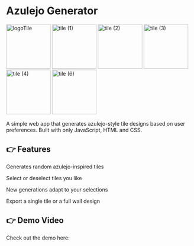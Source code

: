 # Azulejo Generator

<img width="120" height="120" alt="logoTile" src="https://github.com/user-attachments/assets/5e40575d-0823-45ae-862c-d1b72d9c44b0" />
  <img width="120" height="120" alt="tile (1)" src="https://github.com/user-attachments/assets/e16ff5a8-8534-4772-a28a-3d4b15b00535" />
<img width="120" height="120" alt="tile (2)" src="https://github.com/user-attachments/assets/c30a9a7f-6dac-4050-b8aa-2b50249068d6" />
<img width="120" height="120" alt="tile (3)" src="https://github.com/user-attachments/assets/b0f37c8f-e095-445b-afc1-e157c7bee9f0" />
<img width="120" height="120" alt="tile (4)" src="https://github.com/user-attachments/assets/061bbb2e-39ea-4560-acdc-9b7adf53f13b" />
<img width="120" height="120" alt="tile (6)" src="https://github.com/user-attachments/assets/ded521c3-af63-4ba1-839b-0ee749837461" />

A simple web app that generates azulejo-style tile designs based on user preferences. Built with only JavaScript, HTML and CSS.

## 👉 Features

Generates random azulejo-inspired tiles

Select or deselect tiles you like

New generations adapt to your selections

Export a single tile or a full wall design

## 👉 Demo Video

Check out the demo here:
